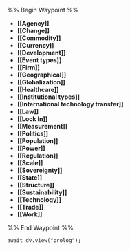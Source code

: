 %% Begin Waypoint %%
- **[[Agency]]**
- **[[Change]]**
- **[[Commodity]]**
- **[[Currency]]**
- **[[Development]]**
- **[[Event types]]**
- **[[Firm]]**
- **[[Geographical]]**
- **[[Globalization]]**
- **[[Healthcare]]**
- **[[Institutional types]]**
- **[[International technology transfer]]**
- **[[Law]]**
- **[[Lock In]]**
- **[[Measurement]]**
- **[[Politics]]**
- **[[Population]]**
- **[[Power]]**
- **[[Regulation]]**
- **[[Scale]]**
- **[[Sovereignty]]**
- **[[State]]**
- **[[Structure]]**
- **[[Sustainability]]**
- **[[Technology]]**
- **[[Trade]]**
- **[[Work]]**

%% End Waypoint %%

```dataviewjs
await dv.view("prolog");
```